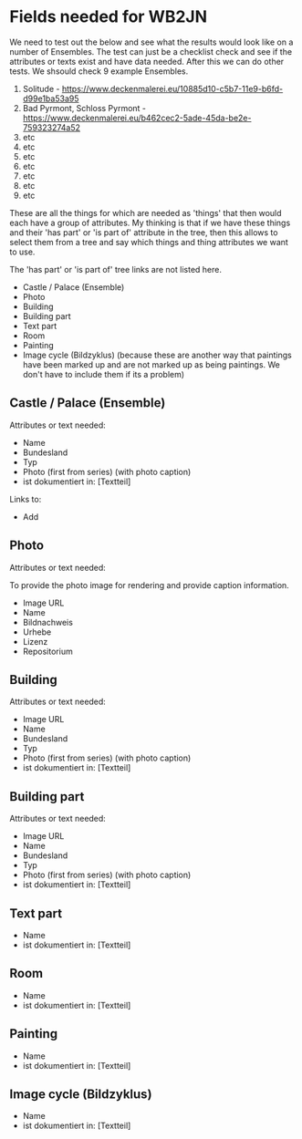 # Fields needed for WB2JN

We need to test out the below and see what the results would look like on a number of Ensembles. The test can just be a checklist check and see if the attributes or texts exist and have data needed. After this we can do other tests. We shsould check 9 example Ensembles.

  1. Solitude - https://www.deckenmalerei.eu/10885d10-c5b7-11e9-b6fd-d99e1ba53a95
  2. Bad Pyrmont, Schloss Pyrmont - https://www.deckenmalerei.eu/b462cec2-5ade-45da-be2e-759323274a52 
  3. etc 
  4. etc 
  5. etc 
  6. etc 
  7. etc 
  8. etc 
  9. etc 

These are all the things for which are needed as 'things' that then would each have a group of attributes. My thinking is that if we have these things and their 'has part' or 'is part of' attribute in the tree, then this allows to select them from a tree and say which things and thing attributes we want to use.

The 'has part' or 'is part of' tree links are not listed here.

  - Castle / Palace (Ensemble)
  - Photo
  - Building
  - Building part
  - Text part
  - Room
  - Painting
  - Image cycle (Bildzyklus) (because these are another way that paintings have been marked up and are not marked up as being paintings. We don't have to include them if its a problem)

## Castle / Palace (Ensemble)

Attributes or text needed:

  - Name
  - Bundesland
  - Typ 
  - Photo (first from series) (with photo caption)
  - ist dokumentiert in: [Textteil]

Links to:

 - Add

## Photo

Attributes or text needed:

To provide the photo image for rendering and provide caption information.

  - Image URL
  - Name
  - Bildnachweis
  - Urhebe
  - Lizenz
  - Repositorium

## Building

Attributes or text needed:

  - Image URL
  - Name
  - Bundesland
  - Typ 
  - Photo (first from series) (with photo caption)
  - ist dokumentiert in: [Textteil]

## Building part

Attributes or text needed:

  - Image URL
  - Name
  - Bundesland
  - Typ 
  - Photo (first from series) (with photo caption)
  - ist dokumentiert in: [Textteil]

## Text part

  - Name
  - ist dokumentiert in: [Textteil]

## Room

  - Name
  - ist dokumentiert in: [Textteil]

## Painting

  - Name
  - ist dokumentiert in: [Textteil]

## Image cycle (Bildzyklus)

  - Name
  - ist dokumentiert in: [Textteil]


